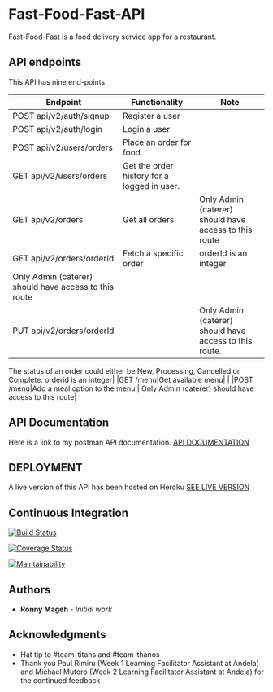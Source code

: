 # Fast-Food-Fast-API
Fast-Food-Fast is a food delivery service app for a restaurant.

## API endpoints
This API has nine end-points

| Endpoint | Functionality |Note|
|----------|---------------|----|
|POST api/v2/auth/signup|Register a user| |
|POST api/v2/auth/login|Login a user| |
|POST api/v2/users/orders|Place an order for food.| |
|GET api/v2/users/orders|Get the order history for a logged in user.| |
|GET api/v2/orders|Get all orders|Only Admin (caterer) should have access to this route| |
|GET api/v2/orders/orderId|Fetch a specific order|orderId is an integer
Only Admin (caterer) should have access to this route|
|PUT api/v2/orders/orderId| |Only Admin (caterer) should have access to this route.
The status of an order could either be New, Processing, Cancelled
 or Complete. orderid is an integer|
|GET /menu|Get available menu| |
|POST /menu|Add a meal option to the menu.| Only Admin (caterer) should have access to this route|

## API Documentation
Here is a link to my postman API documentation.
[API DOCUMENTATION](https://documenter.getpostman.com/view/5303268/RWgm41ZX)

## DEPLOYMENT
A live version of this API has been hosted on Heroku
[SEE LIVE VERSION](fast-food-fast-api-v1.herokuapp.com)

## Continuous Integration
[![Build Status](https://travis-ci.org/codeplus254/Fast-Food-Fast-API.svg?branch=master)](https://travis-ci.org/codeplus254/Fast-Food-Fast-API) 

[![Coverage Status](https://coveralls.io/repos/github/codeplus254/Fast-Food-Fast-API/badge.svg?branch=master)](https://coveralls.io/github/codeplus254/Fast-Food-Fast-API?branch=master)

[![Maintainability](https://api.codeclimate.com/v1/badges/608657040a150d9fe104/maintainability)](https://codeclimate.com/github/codeplus254/Fast-Food-Fast-API/maintainability)

## Authors

* **Ronny Mageh** - *Initial work*

## Acknowledgments

* Hat tip to #team-titans and #team-thanos  
* Thank you Paul Rimiru (Week 1 Learning Facilitator Assistant at Andela) and Michael Mutoro (Week 2 Learning Facilitator Assistant at Andela) for the continued feedback



